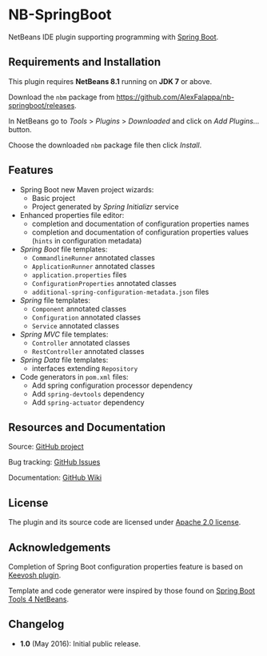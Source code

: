 # NB-SpringBoot

NetBeans IDE plugin supporting programming with [Spring Boot](http://projects.spring.io/spring-boot).


## Requirements and Installation

This plugin requires **NetBeans 8.1** running on **JDK 7** or above.

Download the `nbm` package from https://github.com/AlexFalappa/nb-springboot/releases.

In NetBeans go to _Tools_ > _Plugins_ > _Downloaded_ and click on _Add Plugins..._ button.

Choose the downloaded `nbm` package file then click _Install_.

## Features

* Spring Boot new Maven project wizards:
    * Basic project
    * Project generated by _Spring Initializr_ service
* Enhanced properties file editor:
    * completion and documentation of configuration properties names
    * completion and documentation of configuration properties values (`hints` in configuration metadata)
* _Spring Boot_ file templates:
    * `CommandlineRunner` annotated classes
    * `ApplicationRunner` annotated classes
    * `application.properties` files
    * `ConfigurationProperties` annotated classes
    * `additional-spring-configuration-metadata.json` files
* _Spring_ file templates:
    * `Component` annotated classes
    * `Configuration` annotated classes
    * `Service` annotated classes
* _Spring MVC_ file templates:
    * `Controller` annotated classes
    * `RestController` annotated classes
* _Spring Data_ file templates:
    * interfaces extending `Repository`
* Code generators in `pom.xml` files:
    * Add spring configuration processor dependency
    * Add `spring-devtools` dependency
    * Add `spring-actuator` dependency


## Resources and Documentation

Source: [GitHub project](https://github.com/AlexFalappa/nb-springboot)

Bug tracking: [GitHub Issues](https://github.com/AlexFalappa/nb-springboot/issues)

Documentation: [GitHub Wiki](https://github.com/AlexFalappa/nb-springboot/wiki)


## License

The plugin and its source code are licensed under [Apache 2.0 license](http://www.apache.org/licenses/LICENSE-2.0).


## Acknowledgements

Completion of Spring Boot configuration properties feature is based on [Keevosh plugin](https://github.com/keevosh/nb-springboot-configuration-support).

Template and code generator were inspired by those found on [Spring Boot Tools 4 NetBeans](https://github.com/GeertjanWielenga/SpringBootTools4NetBeans).


## Changelog

* __1.0__ (May 2016): Initial public release.
